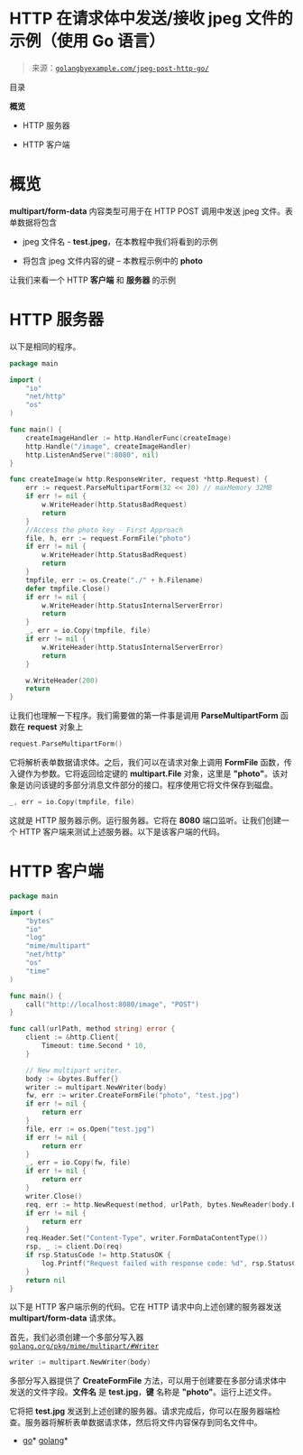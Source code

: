 <!--yml

类别: 未分类

日期: 2024-10-13 06:32:38

-->

# HTTP 在请求体中发送/接收 jpeg 文件的示例（使用 Go 语言）

> 来源：[`golangbyexample.com/jpeg-post-http-go/`](https://golangbyexample.com/jpeg-post-http-go/)

目录

**概览**

+   HTTP 服务器

+   HTTP 客户端

# **概览**

**multipart/form-data** 内容类型可用于在 HTTP POST 调用中发送 jpeg 文件。表单数据将包含

+   jpeg 文件名 - **test.jpeg**，在本教程中我们将看到的示例

+   将包含 jpeg 文件内容的键 – 本教程示例中的 **photo**

让我们来看一个 HTTP **客户端** 和 **服务器** 的示例

# **HTTP 服务器**

以下是相同的程序。

```go
package main

import (
	"io"
	"net/http"
	"os"
)

func main() {
	createImageHandler := http.HandlerFunc(createImage)
	http.Handle("/image", createImageHandler)
	http.ListenAndServe(":8080", nil)
}

func createImage(w http.ResponseWriter, request *http.Request) {
	err := request.ParseMultipartForm(32 << 20) // maxMemory 32MB
	if err != nil {
		w.WriteHeader(http.StatusBadRequest)
		return
	}
	//Access the photo key - First Approach
	file, h, err := request.FormFile("photo")
	if err != nil {
		w.WriteHeader(http.StatusBadRequest)
		return
	}
	tmpfile, err := os.Create("./" + h.Filename)
	defer tmpfile.Close()
	if err != nil {
		w.WriteHeader(http.StatusInternalServerError)
		return
	}
	_, err = io.Copy(tmpfile, file)
	if err != nil {
		w.WriteHeader(http.StatusInternalServerError)
		return
	}

	w.WriteHeader(200)
	return
}
```

让我们也理解一下程序。我们需要做的第一件事是调用 **ParseMultipartForm** 函数在 **request** 对象上

```go
request.ParseMultipartForm()
```

它将解析表单数据请求体。之后，我们可以在请求对象上调用 **FormFile** 函数，传入键作为参数。它将返回给定键的 **multipart.File** 对象，这里是 **"photo"**。该对象是访问该键的多部分消息文件部分的接口。程序使用它将文件保存到磁盘。

```go
_, err = io.Copy(tmpfile, file)
```

这就是 HTTP 服务器示例。运行服务器。它将在 **8080** 端口监听。让我们创建一个 HTTP 客户端来测试上述服务器。以下是该客户端的代码。

# **HTTP 客户端**

```go
package main

import (
	"bytes"
	"io"
	"log"
	"mime/multipart"
	"net/http"
	"os"
	"time"
)

func main() {
	call("http://localhost:8080/image", "POST")
}

func call(urlPath, method string) error {
	client := &http.Client{
		Timeout: time.Second * 10,
	}

	// New multipart writer.
	body := &bytes.Buffer{}
	writer := multipart.NewWriter(body)
	fw, err := writer.CreateFormFile("photo", "test.jpg")
	if err != nil {
		return err
	}
	file, err := os.Open("test.jpg")
	if err != nil {
		return err
	}
	_, err = io.Copy(fw, file)
	if err != nil {
		return err
	}
	writer.Close()
	req, err := http.NewRequest(method, urlPath, bytes.NewReader(body.Bytes()))
	if err != nil {
		return err
	}
	req.Header.Set("Content-Type", writer.FormDataContentType())
	rsp, _ := client.Do(req)
	if rsp.StatusCode != http.StatusOK {
		log.Printf("Request failed with response code: %d", rsp.StatusCode)
	}
	return nil
}
```

以下是 HTTP 客户端示例的代码。它在 HTTP 请求中向上述创建的服务器发送 **multipart/form-data** 请求体。

首先，我们必须创建一个多部分写入器 [`golang.org/pkg/mime/multipart/#Writer`](https://golang.org/pkg/mime/multipart/#Writer)

```go
writer := multipart.NewWriter(body)
```

多部分写入器提供了 **CreateFormFile** 方法，可以用于创建要在多部分请求体中发送的文件字段。**文件名** 是 **test.jpg**，**键** 名称是 **"photo"**。运行上述文件。

它将把 **test.jpg** 发送到上述创建的服务器。请求完成后，你可以在服务器端检查。服务器将解析表单数据请求体，然后将文件内容保存到同名文件中。

+   [go](https://golangbyexample.com/tag/go/)*   [golang](https://golangbyexample.com/tag/golang/)*
